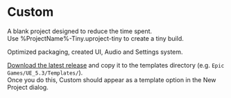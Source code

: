 # Custom
A blank project designed to reduce the time spent.<br />
Use %ProjectName%-Tiny.uproject-tiny to create a tiny build.<br />

Optimized packaging, created UI, Audio and Settings system.<br />

[Download the latest release](https://github.com/Aladin273/Custom/releases/download/1.0.0/TP_Custom.zip) and copy it to the templates directory (e.g. `Epic Games/UE_5.3/Templates/`).<br />
Once you do this, Custom should appear as a template option in the New Project dialog.<br />